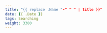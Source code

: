```yaml
---
title: "{{ replace .Name "-" " " | title }}"
date: {{ .Date }}
tags: Searching
weight: 3300
---
```


